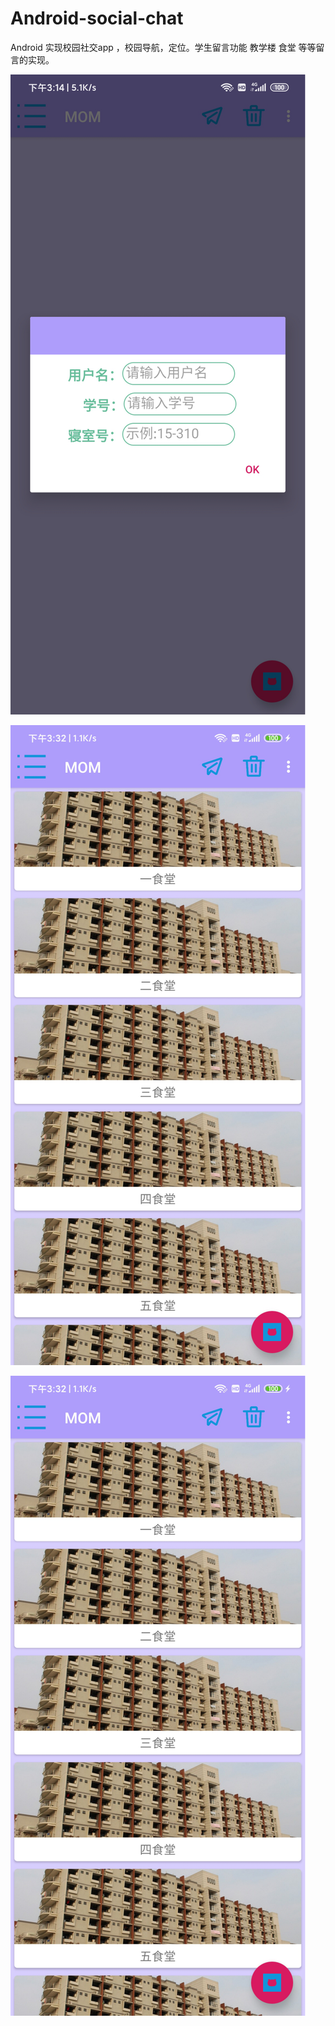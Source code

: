 # Android-social-chat
Android 实现校园社交app ，校园导航，定位。学生留言功能 教学楼 食堂 等等留言的实现。

![首页](https://github.com/Later-max/Android-social-chat/blob/master/%E5%9B%BE%E7%89%87.png)


![宿舍楼](https://github.com/Later-max/Android-social-chat/blob/master/android-run-picture/3Z%2511%25%24YOWD%40T128%25B2WZP7.png)

![宿舍楼](https://github.com/Later-max/Android-social-chat/blob/master/android-run-picture/3Z%2511%25%24YOWD%40T128%25B2WZP7.png)
